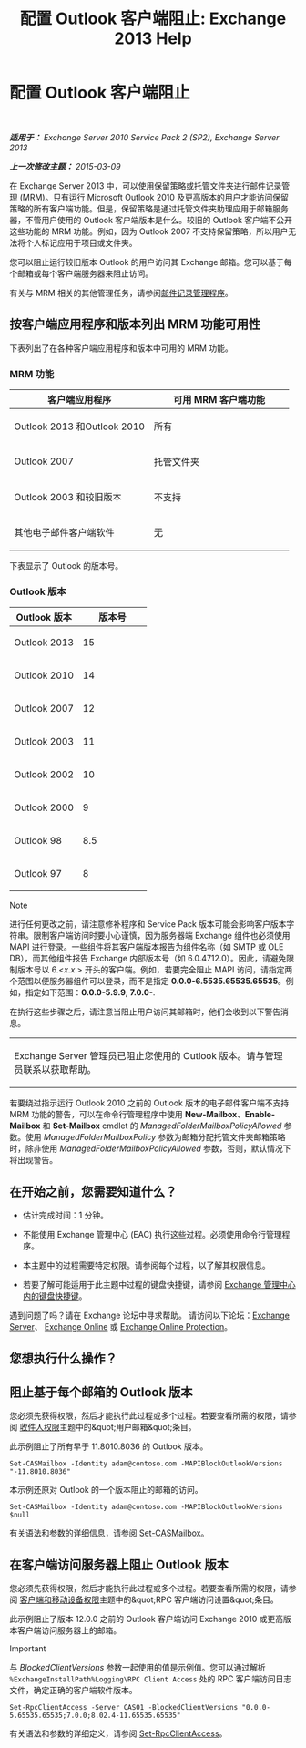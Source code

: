 ﻿---
title: '配置 Outlook 客户端阻止: Exchange 2013 Help'
TOCTitle: 配置 Outlook 客户端阻止
ms:assetid: 3a579c83-8bc7-4adc-a25c-8eb6eed7220c
ms:mtpsurl: https://technet.microsoft.com/zh-cn/library/Dd335207(v=EXCHG.150)
ms:contentKeyID: 51408217
ms.date: 05/21/2018
mtps_version: v=EXCHG.150
ms.translationtype: MT
---

# 配置 Outlook 客户端阻止

 

_**适用于：** Exchange Server 2010 Service Pack 2 (SP2), Exchange Server 2013_

_**上一次修改主题：** 2015-03-09_

在 Exchange Server 2013 中，可以使用保留策略或托管文件夹进行邮件记录管理 (MRM)。只有运行 Microsoft Outlook 2010 及更高版本的用户才能访问保留策略的所有客户端功能。但是，保留策略是通过托管文件夹助理应用于邮箱服务器，不管用户使用的 Outlook 客户端版本是什么。较旧的 Outlook 客户端不公开这些功能的 MRM 功能。例如，因为 Outlook 2007 不支持保留策略，所以用户无法将个人标记应用于项目或文件夹。

您可以阻止运行较旧版本 Outlook 的用户访问其 Exchange 邮箱。您可以基于每个邮箱或每个客户端服务器来阻止访问。

有关与 MRM 相关的其他管理任务，请参阅[邮件记录管理程序](messaging-records-management-procedures-exchange-2013-help.md)。

## 按客户端应用程序和版本列出 MRM 功能可用性

下表列出了在各种客户端应用程序和版本中可用的 MRM 功能。

### MRM 功能

<table>
<colgroup>
<col style="width: 50%" />
<col style="width: 50%" />
</colgroup>
<thead>
<tr class="header">
<th>客户端应用程序</th>
<th>可用 MRM 客户端功能</th>
</tr>
</thead>
<tbody>
<tr class="odd">
<td><p>Outlook 2013 和Outlook 2010</p></td>
<td><p>所有</p></td>
</tr>
<tr class="even">
<td><p>Outlook 2007</p></td>
<td><p>托管文件夹</p></td>
</tr>
<tr class="odd">
<td><p>Outlook 2003 和较旧版本</p></td>
<td><p>不支持</p></td>
</tr>
<tr class="even">
<td><p>其他电子邮件客户端软件</p></td>
<td><p>无</p></td>
</tr>
</tbody>
</table>


下表显示了 Outlook 的版本号。

### Outlook 版本

<table>
<colgroup>
<col style="width: 50%" />
<col style="width: 50%" />
</colgroup>
<thead>
<tr class="header">
<th>Outlook 版本</th>
<th>版本号</th>
</tr>
</thead>
<tbody>
<tr class="odd">
<td><p>Outlook 2013</p></td>
<td><p>15</p></td>
</tr>
<tr class="even">
<td><p>Outlook 2010</p></td>
<td><p>14</p></td>
</tr>
<tr class="odd">
<td><p>Outlook 2007</p></td>
<td><p>12</p></td>
</tr>
<tr class="even">
<td><p>Outlook 2003</p></td>
<td><p>11</p></td>
</tr>
<tr class="odd">
<td><p>Outlook 2002</p></td>
<td><p>10</p></td>
</tr>
<tr class="even">
<td><p>Outlook 2000</p></td>
<td><p>9</p></td>
</tr>
<tr class="odd">
<td><p>Outlook 98</p></td>
<td><p>8.5</p></td>
</tr>
<tr class="even">
<td><p>Outlook 97</p></td>
<td><p>8</p></td>
</tr>
</tbody>
</table>


> [!NOTE]
> 进行任何更改之前，请注意修补程序和 Service Pack 版本可能会影响客户版本字符串。限制客户端访问时要小心谨慎，因为服务器端 Exchange 组件也必须使用 MAPI 进行登录。一些组件将其客户端版本报告为组件名称（如 SMTP 或 OLE DB），而其他组件报告 Exchange 内部版本号（如 6.0.4712.0）。因此，请避免限制版本号以 6.&lt;<em>x</em>.<em>x</em>.&gt; 开头的客户端。例如，若要完全阻止 MAPI 访问，请指定两个范围以便服务器组件可以登录，而不是指定 <strong>0.0.0-6.5535.65535.65535</strong>。例如，指定如下范围：<strong>0.0.0-5.9.9; 7.0.0-</strong>.


在执行这些步骤之后，请注意当阻止用户访问其邮箱时，他们会收到以下警告消息。


<table>
<colgroup>
<col style="width: 100%" />
</colgroup>
<tbody>
<tr class="odd">
<td><p>Exchange Server 管理员已阻止您使用的 Outlook 版本。请与管理员联系以获取帮助。</p></td>
</tr>
</tbody>
</table>


若要绕过指示运行 Outlook 2010 之前的 Outlook 版本的电子邮件客户端不支持 MRM 功能的警告，可以在命令行管理程序中使用 **New-Mailbox**、**Enable-Mailbox** 和 **Set-Mailbox** cmdlet 的 *ManagedFolderMailboxPolicyAllowed* 参数。使用 *ManagedFolderMailboxPolicy* 参数为邮箱分配托管文件夹邮箱策略时，除非使用 *ManagedFolderMailboxPolicyAllowed* 参数，否则，默认情况下将出现警告。

## 在开始之前，您需要知道什么？

  - 估计完成时间：1 分钟。

  - 不能使用 Exchange 管理中心 (EAC) 执行这些过程。必须使用命令行管理程序。

  - 本主题中的过程需要特定权限。请参阅每个过程，以了解其权限信息。

  - 若要了解可能适用于此主题中过程的键盘快捷键，请参阅 [Exchange 管理中心内的键盘快捷键](keyboard-shortcuts-in-the-exchange-admin-center-exchange-online-protection-help.md)。

遇到问题了吗？请在 Exchange 论坛中寻求帮助。 请访问以下论坛：[Exchange Server](https://go.microsoft.com/fwlink/p/?linkid=60612)、 [Exchange Online](https://go.microsoft.com/fwlink/p/?linkid=267542) 或 [Exchange Online Protection](https://go.microsoft.com/fwlink/p/?linkid=285351)。

## 您想执行什么操作？

## 阻止基于每个邮箱的 Outlook 版本

您必须先获得权限，然后才能执行此过程或多个过程。若要查看所需的权限，请参阅 [收件人权限](recipients-permissions-exchange-2013-help.md)主题中的\&quot;用户邮箱\&quot;条目。

此示例阻止了所有早于 11.8010.8036 的 Outlook 版本。

    Set-CASMailbox -Identity adam@contoso.com -MAPIBlockOutlookVersions "-11.8010.8036"

本示例还原对 Outlook 的一个版本阻止的邮箱的访问。

    Set-CASMailbox -Identity adam@contoso.com -MAPIBlockOutlookVersions $null

有关语法和参数的详细信息，请参阅 [Set-CASMailbox](https://technet.microsoft.com/zh-cn/library/bb125264\(v=exchg.150\))。

## 在客户端访问服务器上阻止 Outlook 版本

您必须先获得权限，然后才能执行此过程或多个过程。若要查看所需的权限，请参阅 [客户端和移动设备权限](clients-and-mobile-devices-permissions-exchange-2013-help.md)主题中的\&quot;RPC 客户端访问设置\&quot;条目。

此示例阻止了版本 12.0.0 之前的 Outlook 客户端访问 Exchange 2010 或更高版本客户端访问服务器上的邮箱。

> [!important]
> 与 <em>BlockedClientVersions</em> 参数一起使用的值是示例值。您可以通过解析 <code>%ExchangeInstallPath%Logging\RPC Client Access</code> 处的 RPC 客户端访问日志文件，确定正确的客户端软件版本。


    Set-RpcClientAccess -Server CAS01 -BlockedClientVersions "0.0.0-5.65535.65535;7.0.0;8.02.4-11.65535.65535"

有关语法和参数的详细定义，请参阅 [Set-RpcClientAccess](https://technet.microsoft.com/zh-cn/library/dd351072\(v=exchg.150\))。

